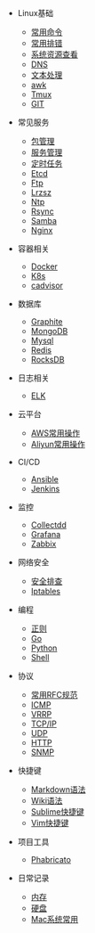* Linux基础
    * [常用命令](/linux-basics/Linux常用命令.md)
    * [常用排错](/linux-basics/Linux常用排错.md)
    * [系统资源查看](/linux-basics/Linux系统查看.md)
    * [DNS](/linux-basics/DNS.md)
    * [文本处理](/linux-basics/Linux常用文本处理.md)
    * [awk](/linux-basics/Linux命令之awk.md)
    * [Tmux](/linux-basics/Tmux使用指南.md)
    * [GIT](/linux-basics/git.md)

* 常见服务
    * [包管理](/linux-service/包管理.md)
    * [服务管理](/linux-service/服务管理.md)
    * [定时任务](/linux-service/crontab.md)
    * [Etcd](/linux-service/etcd.md)
    * [Ftp](/linux-service/ftp.md)
    * [Lrzsz](/linux-service/lrzsz.md)
    * [Ntp](/linux-service/ntp.md)
    * [Rsync](/linux-service/rsync.md)
    * [Samba](/linux-service/samba.md)
    * [Nginx](/linux-service/nginx.md)

* 容器相关
    * [Docker](/docker/docker.md)
    * [K8s](/docker/kubernetes.md)
    * [cadvisor](/docker/cadvisor.md)

* 数据库
    * [Graphite](/database/graphite.md)
    * [MongoDB](/database/mongodb.md)
    * [Mysql](/database/mysql.md)
    * [Redis](/database/redis.md)
    * [RocksDB](/database/rocksdb.md)

* 日志相关
    * [ELK](/data-analysis/elk.md)

* 云平台
    * [AWS常用操作](/cloud-platform/aws-common-use.md)
    * [Aliyun常用操作](/cloud-platform/aliyun-common-use.md)

* CI/CD
    * [Ansible](/ci-cd/ansible.md)
    * [Jenkins](/ci-cd/jenkins.md)

* 监控
    * [Collectdd](/monitor/collectd.md)
    * [Grafana](/monitor/grafana.md)
    * [Zabbix](/monitor/zabbix.md)

* 网络安全
    * [安全排查](/network-security/安全排查.md)
    * [Iptables](/network-security/iptables.md)

* 编程
    * [正则](/programming/正则表达式.md)
    * [Go](/programming/go.md)
    * [Python](programming/python.md)
    * [Shell](programming/shell.md)

* 协议
    * [常用RFC规范](/protocol/常用RFC规范.md)
    * [ICMP](/protocol/ICMP.md)
    * [VRRP](/protocol/VRRP.md)
    * [TCP/IP](/protocol/TCP_IP.md)
    * [UDP](/protocol/UDP.md)
    * [HTTP](/protocol/HTTP.md)
    * [SNMP](/protocol/SNMP.md)

* 快捷键
    * [Markdown语法](/tools-productivity/Markdown语法.md)
    * [Wiki语法](/tools-productivity/Wiki语法.md)
    * [Sublime快捷键](/tools-productivity/Sublime快捷键.md)
    * [Vim快捷键](/tools-productivity/Vim快捷键.md)

* 项目工具
    * [Phabricato](/tools-project/Phabricato.md)

* 日常记录
    * [内存](/computer-common-sense/memory_common_knowledge.md)
    * [硬盘](/computer-common-sense/disk_common_knowledge.md)
    * [Mac系统常用](/computer-common-sense/mac_common_use.md)
